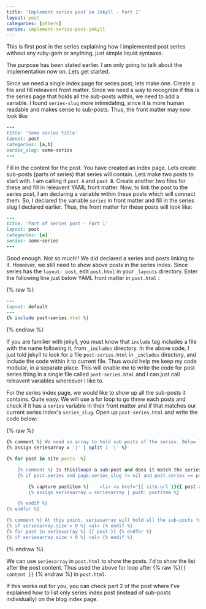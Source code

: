 ```yaml
---
title: 'Implement series post in Jekyll - Part 1'
layout: post
categories: [others]
series: implement-series-post-jekyll
---
```

This is first post in the series explaining how I implemented post series without any ruby-gem or anything, just simple liquid syntaxes.

The purpose has been stated earlier. I am only going to talk about the implementation now on. Lets get started.

Since we need a single index page for series post, lets make one. Create a file and fill releavent front matter. Since we need a way to recognize if this is the series page that holds all the sub-posts within, we need to add a variable. I found `series-slug` more intimidating, since it is more human readable and makes sense to sub-posts. Thus, the front matter may now look like:

```ruby
---
title: 'Some series title'
layout: post
categories: [a,b]
series_slug: some-series
---
```

Fill in the content for the post. You have created an index page. Lets create sub-posts (parts of series) that series will contain. Lets make two posts to start with. I am calling it `post A` and `post B`. Create another two files for these and fill in releavent YAML front matter. Now, to link the post to the series post, I am declaring a variable within these posts which will connect them. So, I declared the variable `series` in front matter and fill in the series slug I declared earlier. Thus, the front matter for these posts will look like:

```ruby
---
title: 'Part of series post - Part 1'
layout: post
categories: [a]
series: some-series
---
```

Good enough. Not so much!! We did declared a series and posts linking to it. However, we still need to show above posts in the series index. Since series has the `layout: post`, edit `post.html` in your `_layouts` directory. Enter the following line just below YAML front matter in `post.html` :

{% raw %}
```ruby
---
layout: default
---
{% include post-series.html %}

```
{% endraw %}

If you are familier with jekyll, you must know that `include` tag includes a file with the name following it, from `_includes` directory. In the above code, I just told jekyll to look for a file `post-series.html` in `_includes` directory, and include the code within it to current file. Thus would help me keep my code modular, in a separate place. This will enable me to write the code for post series thing in a single file called `post-series.html` and I can just call releavent variables whereever I like to. 

For the series index page, we would like to show up all the sub-posts it contains. Quite easy. We will use a for loop to go threw each posts and check if it has a `series` variable in their front matter and if that matches our current series index's `series_slug`. Open up `post-series.html` and write the code below:

{% raw %}
```ruby
{% comment %} We need an array to hold sub posts of the series. Below line is kind of hack to make one {% endcomment %}
{% assign seriesarray = '|' | split : '|' %}

{% for post in site.posts  %}

	{% comment %} Is this(loop) a sub-post and does it match the series index slug? {% endcomment %}
	{% if post.series and page.series_slug != nil and post.series == page.series_slug %}

        {% capture postitem %}    <li> <a href="{{ site.url }}{{ post.url }}">{{ post.title }}</a> </li> {% endcapture %}
        {% assign seriesarray = seriesarray | push: postitem %}

    {% endif %}
{% endfor %}

{% comment %} At this point, seriesarray will hold all the sub-posts for this series. Just iterate threw them to like below. {% endcomment %}
{% if seriesarray.size > 0 %} <ul> {% endif %}
{% for post in seriesarray %} {{ post }} {% endfor %}
{% if seriesarray.size > 0 %} <ul> {% endif %}
```
{% endraw %}

We can use `seriesarray` in `post.html` to show the posts. I'd to show the list after the post content. Thus used the above for loop after {% raw %}`{{ content }}` {% endraw %} in `post.html`.

If this works out for you, you can check part 2 of the post where I've explained how to list only series index post (instead of sub-posts individually) on the blog index page. 
